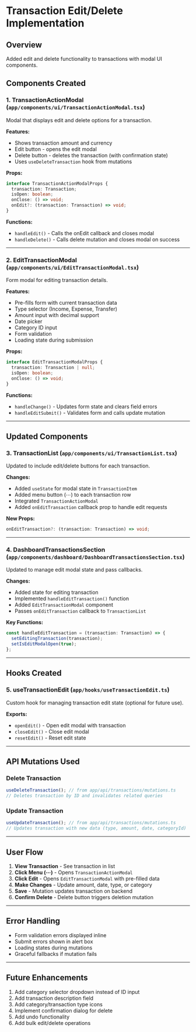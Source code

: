 # Transaction Edit/Delete Implementation

## Overview

Added edit and delete functionality to transactions with modal UI components.

## Components Created

### 1. **TransactionActionModal** (`app/components/ui/TransactionActionModal.tsx`)

Modal that displays edit and delete options for a transaction.

**Features:**

- Shows transaction amount and currency
- Edit button - opens the edit modal
- Delete button - deletes the transaction (with confirmation state)
- Uses `useDeleteTransaction` hook from mutations

**Props:**

```typescript
interface TransactionActionModalProps {
  transaction: Transaction;
  isOpen: boolean;
  onClose: () => void;
  onEdit?: (transaction: Transaction) => void;
}
```

**Functions:**

- `handleEdit()` - Calls the onEdit callback and closes modal
- `handleDelete()` - Calls delete mutation and closes modal on success

---

### 2. **EditTransactionModal** (`app/components/ui/EditTransactionModal.tsx`)

Form modal for editing transaction details.

**Features:**

- Pre-fills form with current transaction data
- Type selector (Income, Expense, Transfer)
- Amount input with decimal support
- Date picker
- Category ID input
- Form validation
- Loading state during submission

**Props:**

```typescript
interface EditTransactionModalProps {
  transaction: Transaction | null;
  isOpen: boolean;
  onClose: () => void;
}
```

**Functions:**

- `handleChange()` - Updates form state and clears field errors
- `handleEditSubmit()` - Validates form and calls update mutation

---

## Updated Components

### 3. **TransactionList** (`app/components/ui/TransactionList.tsx`)

Updated to include edit/delete buttons for each transaction.

**Changes:**

- Added `useState` for modal state in `TransactionItem`
- Added menu button (⋯) to each transaction row
- Integrated `TransactionActionModal`
- Added `onEditTransaction` callback prop to handle edit requests

**New Props:**

```typescript
onEditTransaction?: (transaction: Transaction) => void;
```

---

### 4. **DashboardTransactionsSection** (`app/components/dashboard/DashboardTransactionsSection.tsx`)

Updated to manage edit modal state and pass callbacks.

**Changes:**

- Added state for editing transaction
- Implemented `handleEditTransaction()` function
- Added `EditTransactionModal` component
- Passes `onEditTransaction` callback to `TransactionList`

**Key Functions:**

```typescript
const handleEditTransaction = (transaction: Transaction) => {
  setEditingTransaction(transaction);
  setIsEditModalOpen(true);
};
```

---

## Hooks Created

### 5. **useTransactionEdit** (`app/hooks/useTransactionEdit.ts`)

Custom hook for managing transaction edit state (optional for future use).

**Exports:**

- `openEdit()` - Open edit modal with transaction
- `closeEdit()` - Close edit modal
- `resetEdit()` - Reset edit state

---

## API Mutations Used

### Delete Transaction

```typescript
useDeleteTransaction(); // from app/api/transactions/mutations.ts
// Deletes transaction by ID and invalidates related queries
```

### Update Transaction

```typescript
useUpdateTransaction(); // from app/api/transactions/mutations.ts
// Updates transaction with new data (type, amount, date, categoryId)
```

---

## User Flow

1. **View Transaction** - See transaction in list
2. **Click Menu (⋯)** - Opens `TransactionActionModal`
3. **Click Edit** - Opens `EditTransactionModal` with pre-filled data
4. **Make Changes** - Update amount, date, type, or category
5. **Save** - Mutation updates transaction on backend
6. **Confirm Delete** - Delete button triggers deletion mutation

---

## Error Handling

- Form validation errors displayed inline
- Submit errors shown in alert box
- Loading states during mutations
- Graceful fallbacks if mutation fails

---

## Future Enhancements

1. Add category selector dropdown instead of ID input
2. Add transaction description field
3. Add category/transaction type icons
4. Implement confirmation dialog for delete
5. Add undo functionality
6. Add bulk edit/delete operations
